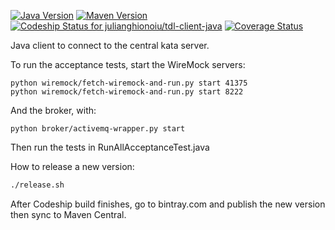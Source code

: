 [![Java Version](http://img.shields.io/badge/Java-1.8-blue.svg)](http://www.oracle.com/technetwork/java/javase/downloads/jdk8-downloads-2133151.html)
[![Maven Version](http://img.shields.io/maven-central/v/ro.ghionoiu/tdl-client-java.svg)](http://search.maven.org/#search%7Cgav%7C1%7Cg%3A%22ro.ghionoiu%22%20AND%20a%3A%22tdl-client-java%22)
[![Codeship Status for julianghionoiu/tdl-client-java](https://img.shields.io/codeship/da7ca170-097e-0133-70b1-36ea30c979a9.svg)](https://codeship.com/projects/90604)
[![Coverage Status](https://coveralls.io/repos/julianghionoiu/tdl-client-java/badge.svg?branch=master&service=github)](https://coveralls.io/github/julianghionoiu/tdl-client-java?branch=master)


Java client to connect to the central kata server.

To run the acceptance tests, start the WireMock servers:
```
python wiremock/fetch-wiremock-and-run.py start 41375
python wiremock/fetch-wiremock-and-run.py start 8222
```

And the broker, with:
```
python broker/activemq-wrapper.py start
```

Then run the tests in RunAllAcceptanceTest.java


How to release a new version:
```bash
./release.sh
```

After Codeship build finishes, go to bintray.com and publish the new version then sync to Maven Central.